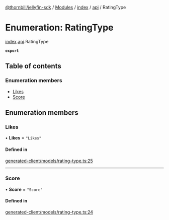 [@thornbill/jellyfin-sdk](../README.md) / [Modules](../modules.md) / [index](../modules/index.md) / [api](../modules/index.api.md) / RatingType

# Enumeration: RatingType

[index](../modules/index.md).[api](../modules/index.api.md).RatingType

**`export`**

## Table of contents

### Enumeration members

- [Likes](index.api.RatingType.md#likes)
- [Score](index.api.RatingType.md#score)

## Enumeration members

### Likes

• **Likes** = `"Likes"`

#### Defined in

[generated-client/models/rating-type.ts:25](https://github.com/thornbill/jellyfin-sdk-typescript/blob/eb13db7/src/generated-client/models/rating-type.ts#L25)

___

### Score

• **Score** = `"Score"`

#### Defined in

[generated-client/models/rating-type.ts:24](https://github.com/thornbill/jellyfin-sdk-typescript/blob/eb13db7/src/generated-client/models/rating-type.ts#L24)
